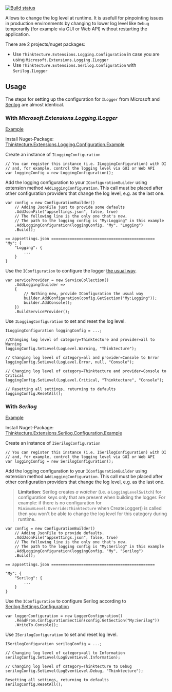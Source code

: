 [![Build status](https://ci.appveyor.com/api/projects/status/ijstyxit8tn7baex?svg=true)](https://ci.appveyor.com/project/PawelGerr/thinktecture-logging-configuration)

Allows to change the log level at runtime.
It is usefull for pinpointing issues in production environments by changing to lower log level like `Debug` temporarily (for example via GUI or Web API) without restarting the application.

There are 2 projects/nuget packages:
* Use `Thinktecture.Extensions.Logging.Configuration` in case you are using `Microsoft.Extensions.Logging.ILogger`
* Use `Thinktecture.Extensions.Serilog.Configuration` with `Serilog.ILogger`

## Usage

The steps for setting up the configuration for `ILogger` from Microsoft and [Serilog](https://github.com/serilog/serilog) are almost identical.

### With *Microsoft.Extensions.Logging.ILogger*

[Example](https://github.com/PawelGerr/Thinktecture.Logging.Configuration/blob/master/example/Thinktecture.Extensions.Logging.Configuration.Example/Program.cs)

Install Nuget-Package: [Thinktecture.Extensions.Logging.Configuration.Example](https://www.nuget.org/packages/Thinktecture.Extensions.Logging.Configuration/)

Create an instance of `ILoggingConfiguration`

```
// You can register this instance (i.e. ILoggingConfiguration) with DI
// and, for example, control the logging level via GUI or Web API
var loggingConfig = new LoggingConfiguration();
```

Add the logging configuration to your `IConfigurationBuilder` using extension method `AddLoggingConfiguration`.
This call must be placed after other configuration providers that change the log level, e.g. as the last one.

```
var config = new ConfigurationBuilder()
	// Adding JsonFile just to provide some defaults
	.AddJsonFile("appsettings.json", false, true)
	// The following line is the only one that's new.
	// The path to the logging config is "My:Logging" in this example
	.AddLoggingConfiguration(loggingConfig, "My", "Logging")
	.Build();

== appsettings.json =============================================
"My": {
	"Logging": {
		...
	}
}
```

Use the `IConfiguration` to configure the logger [the usual way](https://docs.microsoft.com/en-us/aspnet/core/fundamentals/logging#log-filtering).

```
var serviceProvider = new ServiceCollection()
	.AddLogging(builder =>
	{
		// Nothing new, provide IConfiguration the usual way
		builder.AddConfiguration(config.GetSection("My:Logging"));
		builder.AddConsole();
	})
	.BuildServiceProvider();
```

Use `ILoggingConfiguration` to set and reset the log level.

```
ILoggingConfiguration loggingConfig = ...;

//Changing log level of category=Thinktecture and provider=all to Warning
loggingConfig.SetLevel(LogLevel.Warning, "Thinktecture");

// Changing log level of category=all and provider=Console to Error
loggingConfig.SetLevel(LogLevel.Error, null, "Console");

// Changing log level of category=Thinktecture and provider=Console to Critical
loggingConfig.SetLevel(LogLevel.Critical, "Thinktecture", "Console");

// Resetting all settings, returning to defaults
loggingConfig.ResetAll();
```

### With *Serilog*

[Example](https://github.com/PawelGerr/Thinktecture.Logging.Configuration/blob/master/example/Thinktecture.Extensions.Serilog.Configuration.Example/Program.cs)

Install Nuget-Package: [Thinktecture.Extensions.Serilog.Configuration.Example](https://www.nuget.org/packages/Thinktecture.Extensions.Serilog.Configuration/)

Create an instance of `ISerilogConfiguration`

```
// You can register this instance (i.e. ISerilogConfiguration) with DI
// and, for example, control the logging level via GUI or Web API
var loggingConfig = new SerilogConfiguration();
```

Add the logging configuration to your `IConfigurationBuilder` using extension method `AddLoggingConfiguration`.
This call must be placed after other configuration providers that change the log level, e.g. as the last one.

> **Limitation**: Serilog creates *a watcher* (i.e. a `LoggingLevelSwitch`) for configuration keys only that are present when building the logger.
> For example: if there is no configuration for `MinimumLevel:Override:Thinktecture` when CreateLogger() is called then you won't be able to change the log level for this category during runtime.

```
var config = new ConfigurationBuilder()
	// Adding JsonFile to provide defaults.
	.AddJsonFile("appsettings.json", false, true)
	// The following line is the only one that's new.
	// The path to the logging config is "My:Serilog" in this example
	.AddLoggingConfiguration(loggingConfig, "My", "Serilog")
	.Build();

== appsettings.json =============================================

"My": {
	"Serilog": {
		...
	}
}
```

Use the `IConfiguration` to configure Serilog according to [Serilog.Settings.Configuration](https://github.com/serilog/serilog-settings-configuration)

```
var loggerConfiguration = new LoggerConfiguration()
	.ReadFrom.ConfigurationSection(config.GetSection("My:Serilog"))
	.WriteTo.Console();
```

Use `ISerilogConfiguration` to set and reset log level.

```
ISerilogConfiguration serilogConfig = ...;

// Changing log level of category=all to Information
serilogConfig.SetLevel(LogEventLevel.Information);

// Changing log level of category=Thinktecture to Debug
serilogConfig.SetLevel(LogEventLevel.Debug, "Thinktecture");

Resetting all settings, returning to defaults
serilogConfig.ResetAll();
```
